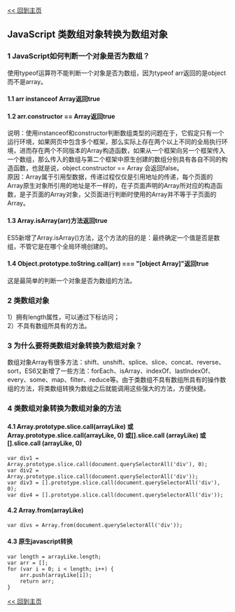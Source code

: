 [<< 回到主页](http://suzy1993.github.io/misszy/)

## JavaScript 类数组对象转换为数组对象

### 1 JavaScript如何判断一个对象是否为数组？
使用typeof运算符不能判断一个对象是否为数组，因为typeof arr返回的是object而不是array。
#### 1.1 arr instanceof Array返回true

#### 1.2 arr.constructor == Array返回true
说明：使用instanceof和constructor判断数组类型的问题在于，它假定只有一个运行环境，如果网页中包含多个框架，那么实际上存在两个以上不同的全局执行环境，进而存在两个不同版本的Array构造函数，如果从一个框架向另一个框架传入一个数组，那么传入的数组与第二个框架中原生创建的数组分别具有各自不同的构造函数，也就是说，object.constructor == Array 会返回false。  
原因：Array属于引用型数据，传递过程仅仅是引用地址的传递，每个页面的Array原生对象所引用的地址是不一样的，在子页面声明的Array所对应的构造函数，是子页面的Array对象，父页面进行判断时使用的Array并不等于子页面的Array。

#### 1.3 Array.isArray(arr)方法返回true
ES5新增了Array.isArray()方法，这个方法的目的是：最终确定一个值是否是数组，不管它是在哪个全局环境创建的。

#### 1.4 Object.prototype.toString.call(arr) === "[object Array]"返回true
这是最简单的判断一个对象是否为数组的方法。

### 2 类数组对象
1）拥有length属性，可以通过下标访问；  
2）不具有数组所具有的方法。

### 3 为什么要将类数组对象转换为数组对象？
数组对象Array有很多方法：shift、unshift、splice、slice、concat、reverse、sort，ES6又新增了一些方法：forEach、isArray、indexOf、lastIndexOf、every、some、map、filter、reduce等。由于类数组不具有数组所具有的操作数组的方法，将类数组转换为数组之后就能调用这些强大的方法，方便快捷。

### 4 类数组对象转换为数组对象的方法
#### 4.1 Array.prototype.slice.call(arrayLike) 或Array.prototype.slice.call(arrayLike, 0) 或[].slice.call (arrayLike) 或 [].slice.call (arrayLike, 0)
```
var div1 = Array.prototype.slice.call(document.querySelectorAll('div'), 0);
var div2 = Array.prototype.slice.call(document.querySelectorAll('div'));
var div3 = [].prototype.slice.call(document.querySelectorAll('div'), 0);
var div4 = [].prototype.slice.call(document.querySelectorAll('div'));
```

#### 4.2 Array.from(arrayLike)
```
var divs = Array.from(document.querySelectorAll('div'));
```

#### 4.3 原生javascript转换
```
var length = arrayLike.length;
var arr = [];
for (var i = 0; i < length; i++) {
    arr.push(arrayLike[i]);
    return arr;
}
```

[<< 回到主页](http://suzy1993.github.io/misszy/)
